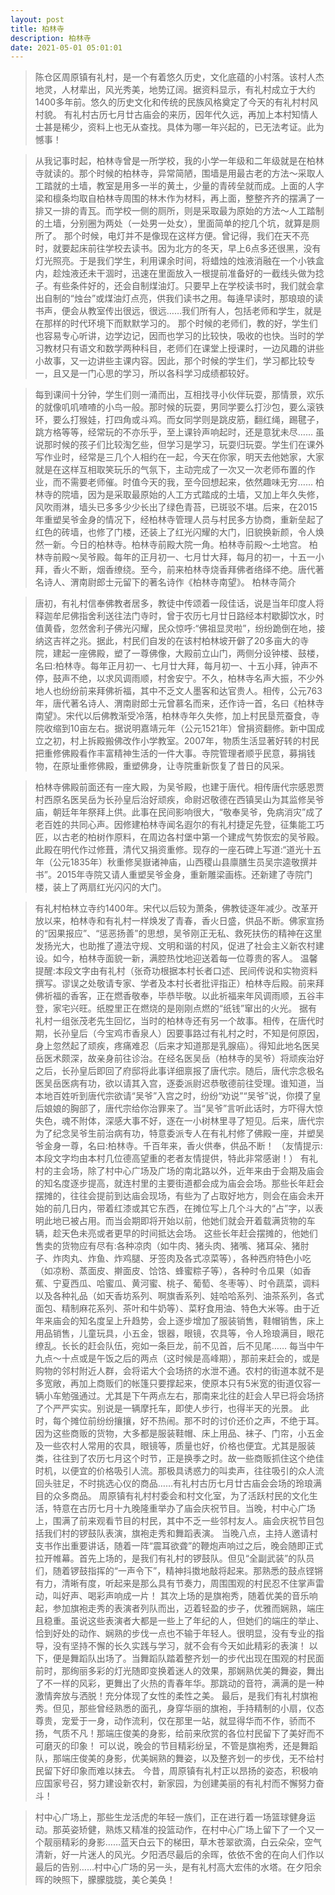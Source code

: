 ```yaml
---
layout: post
title: 柏林寺
description: 柏林寺
date: 2021-05-01 05:01:01
---           
```


> 陈仓区周原镇有礼村，是一个有着悠久历史，文化底蕴的小村落。该村人杰地灵，人材辈出，风光秀美，地势辽阔。据资料显示，有礼村成立于大约1400多年前。悠久的历史文化和传统的民族风格奠定了今天的有礼村村风村貌。          有礼村古历七月廿古庙会的来历，因年代久远，再加上本村知情人士甚是稀少，资料上也无从查找。具体为哪一年兴起的，已无法考证。此为憾事！           

> 从我记事时起，柏林寺曾是一所学校，我的小学一年级和二年级就是在柏林寺就读的。那个时候的柏林寺，异常简陋，围墙是用最古老的方法～采取人工踏就的土墙，教室是用多一半的黄土，少量的青砖垒就而成。上面的人字梁和檩条均取自柏林寺周围的林木作为材料，再上面，整整齐齐的摆满了一排又一排的青瓦。而学校一侧的厕所，则是采取最为原始的方法～人工踏制的土墙，分别圈为两处（一处男一处女），里面简单的挖几个坑，就算是厕所了。           那个时候，电灯并不是像现在这样方便。曾记得，我们在天不亮时，就要起床前往学校去读书。因为北方的冬天，早上6点多还很黑，没有灯光照亮。于是我们学生，利用课余时间，将蜡烛的烛液消融在一个小铁盒内，趁烛液还未干涸时，迅速在里面放入一根提前准备好的一截线头做为捻子。有些条件好的，还会自制煤油灯。只要早上在学校读书时，我们就会拿出自制的“烛台”或煤油灯点亮，供我们读书之用。每逄早读时，那琅琅的读书声，便会从教室传出很远，很远……我们所有人，包括老师和学生，就是在那样的时代环境下而默默学习的。           那个时候的老师们，教的好，学生们也容易专心听讲，边学边记，因而也学习的比较快，吸收的也快。当时的学习教材只有语文和数学两种科目，老师们在课堂上授课时，一边风趣的讲些小故事，又一边讲些主课内容。因此，那个时候的学生们，学习都比较专一，且又是一门心思的学习，所以各科学习成绩都较好。           

> 每到课间十分钟，学生们则一涌而出，互相找寻小伙伴玩耍，那情景，欢乐的就像叽叽喳喳的小鸟一般。那时候的玩耍，男同学要么打沙包，要么滚铁环，要么打猴娃，打四角或斗鸡。而女同学则是跳皮筋，翻红绳，踢毽子，跳方格等等，经常玩的不亦乐乎，至上课铃声响起时，还是意犹未尽……           虽说那时候的孩子们比较淘乞些，但学习是学习，玩耍归玩耍。学生们在课外写作业时，经常是三几个人相约在一起，今天在你家，明天去他她家，大家就是在这样互相取笑玩乐的气氛下，主动完成了一次又一次老师布置的作业，而不需要老师催。时值今天的我，至今回想起来，依然趣味无穷……          柏林寺的院墙，因为是采取最原始的人工方式踏成的土墙，又加上年久失修，风吹雨淋，墙头已多多少少长出了绿色青苔，已斑驳不堪。后来，在2015年重塑吴爷金身的情况下，经柏林寺管理人员与村民多方协商，重新垒起了红色的砖墙，也修了门楼，还装上了红光闪耀的大门，旧貌换新颜，令人焕然一新。今日的柏林寺。柏林寺前殿大院一角。柏林寺前殿～土地宫。         柏林寺前殿～吴爷殿。每年的正月初一、七月廿大拜，每月的初一，十五一小拜，香火不断，烟香缭绕。至今，前来柏林寺烧香拜佛者络绎不绝。唐代著名诗人、渭南尉郎士元留下的著名诗作《柏林寺南望》。                                     柏林寺简介


> 唐初，有礼村信奉佛教者居多，教徒中传颂着一段佳话，说是当年印度人将释迦牟尼佛指舍利送往法门寺时，曾于农历七月廿日路经本村歇脚饮水，时值黄昏，忽然舍利子佛光闪耀，民众惊呼:“佛祖显灵啦”，纷纷跪倒在地，接纳这吉祥之兆。据此，村民们自发的在该村柏林坡开僻了20多亩大的寺院，建起一座佛殿，塑了一尊佛像，大殿前立山门，两侧分设钟楼、鼓楼，名曰:柏林寺。每年正月初一、七月廿大拜，每月初一、十五小拜，钟声不停，鼓声不绝，以求风调雨顺，村舍安宁。不久，柏林寺名声大振，不少外地人也纷纷前来拜佛祈福，其中不乏文人墨客和达官贵人。相传，公元763年，唐代著名诗人、渭南尉郎士元曾慕名而来，还作诗一首，名曰《柏林寺南望》。宋代以后佛教渐受冷落，柏林寺年久失修，加上村民垦荒蚕食，寺院收缩到10亩左右。据说明嘉靖元年（公元1521年）曾捐资翻修。新中国成立之初，村上拆殿搬佛改作小学教室。2007年，物质生活显著好转的村民把重修佛殿看作丰富精神生活的一件大事。寺院管理者顺乎民意，募捐钱物，在原址重修佛殿，重塑佛身，让寺院重新恢复了昔日的风采。
          
> 柏林寺佛殿前面还有一座大殿，为吴爷殿，也建于唐代。相传唐代宗感恩贾村西原名医吴岳为长孙皇后治好顽疾，命尉迟敬德在西镇吴山为其监修吴爷庙，朝廷年年祭拜上供。此事在民间影响很大，“敬奉吴爷，免病消灾”成了老百姓的共同心声。因修建柏林寺闻名遐尔的有礼村捷足先登，征集能工巧匠，以古老的柏树作原料，在周边各村堡中第一个建成气势恢宏的吴爷殿。此殿在明代作过修葺，清代又捐资重修。现存的一座石碑上写道:“道光十五年（公元1835年）秋重修吴嶽诸神庙，山西稷山县廪膳生员吴宗逵敬撰并书”。2015年寺院又请人重塑吴爷金身，重新雕梁画栋。还新建了寺院门楼，装上了两扇红光闪闪的大门。
          
> 有礼村柏林立寺约1400年。宋代以后较为萧条，佛教徒逐年减少。改革开放以来，柏林寺和有礼村一样焕发了青春，香火日盛，供品不断。佛家宣扬的“因果报应”、“惩恶扬善”的思想，吴爷刚正无私、救死扶伤的精神在这里发扬光大，也助推了遵法守规、文明和谐的村风，促进了社会主义新农村建设。如今，柏林寺面貌一新，满腔热忱地迎送着每一位尊贵的客人。           温馨提醒:本段文字由有礼村（张奇功根据本村长者口述、民间传说和实物资料撰写。谬误之处敬请专家、学者及本村长者批评指正）柏林寺后殿。前来拜佛祈福的香客，正在燃香敬奉，毕恭毕敬。以此祈福来年风调雨顺，五谷丰登，家宅兴旺。纸膛里正在燃烧的是刚刚点燃的“纸钱”窜出的火光。          据有礼村一组张茂老先生回忆，当时的柏林寺还有另一个故事。相传，在唐代时期，长孙皇后（今宝鸡市香泉人）因要事路过有礼村之时，不知是何原因，身上忽然起了顽疾，疼痛难忍（后来才知道那是乳腺癌）。得知此地名医吴岳医术颇深，故亲身前往诊治。在经名医吴岳（柏林寺的吴爷）将顽疾治好之后，长孙皇后即回了府邸将此事详细禀报了唐代宗。随后，唐代宗念极名医吴岳医病有功，欲以请其入宫，逐委派尉迟恭敬德前往受理。谁知道，当本地百姓听到唐代宗欲请“吴爷”入宫之时，纷纷“劝说”“吴爷”说，你摸了皇后娘娘的胸部了，唐代宗给你治罪来了。当“吴爷”言听此话时，方吓得大惊失色，魂不附体，深感大事不好，逐在一小树林里寻了短见。后来，唐代宗为了纪念吴爷生前治病有功，特意委派专人在有礼村修了佛殿一座，并塑吴爷金身一尊，名曰:柏林寺。千百年来，香火供奉，供品不断！        （友情提示:本段文字均由本村几位德高望重的老者友情提供，特此非常感谢！）           有礼村的主会场，除了村中心广场及广场的南北路以外，近年来由于会期及庙会的知名度逐步提高，就连村里的主要街道都会成为庙会会场。那些长年赶会摆摊的，往往会提前到达庙会现场，有些为了占取好地方，则会在庙会未开始的前几日内，带着红漆或其它东西，在摊位写上几个斗大的“占”字，以表明此地已被占用。而当会期即将开始以前，他她们就会开着载满货物的车辆，趁天色未亮或者更早的时间抵达会场。           这些长年赶会摆摊的，他她们售卖的货物应有尽有:各种凉肉（如牛肉、猪头肉、猪嘴、猪耳朵、猪肘子、炸肉丸、炸鱼、炸鸡腿、牙签肉及各式凉菜等），各种西府特色小吃（如凉粉、蒸面皮、擀面皮、饸饹、蜂蜜粽子等），各种时令瓜果（如香蕉、宁夏西瓜、哈蜜瓜、黄河蜜、桃子、葡萄、冬枣等）、时令蔬菜，调料以及各种礼品（如天香坊系列、啊旗香系列、娃哈哈系列、油茶系列，各式面包、精制麻花系列、茶叶和牛奶等）、菜籽食用油、特色大米等。由于近年来庙会的知名度呈上升趋势，会上逐步增加了服装销售，鞋帽销售，床上用品销售，儿童玩具，小五金，银器，眼镜，农具等，令人玲琅满目，眼花缭乱。长长的赶会队伍，宛如一条巨龙，前不见首，后不见尾……           每当中午九点～十点或是午饭之后的两点（这时候是高峰期），那前来赶会的，或是购物的邻村附近人群，会将诺大个会场挤的水泄不通。农村的街道本就不是多宽敞，再加上商贩们的帐篷只要撑起来，使原本只有5米宽的街道仅容一辆小车勉强通过。尤其是下午两点左右，那南来北往的赶会人早已将会场挤了个严严实实。别说是一辆摩托车，即使人步行，也得半天的光景。           此时，每个摊位前纷纷攘攘，好不热闹。那不时的讨价还价之声，不绝于耳。因为这些商贩的货物，大多都是服装鞋帽、床上用品、袜子、门帘，小五金及一些农村人常用的农具，眼镜等，质量也好，价格也便宜。尤其是服装类，往往到了农历七月这个时节，正是换季之时。故一些商贩抓住这个绝佳时机，以便宜的价格吸引人流。那极具诱惑力的叫卖声，往往吸引的众人流回头驻足，不时挑选心仪的商品……有礼村古历七月廿古庙会会场的玲琅满目的众多商品。          周原镇有礼村村委会和村文化室，为了活跃村民的文化生活，特意在古历七月十九晚隆重举办了庙会庆祝节目。当晚，村中心广场上，围满了前来观看节目的村民，其中不乏一些邻村友人。庙会庆祝节目包括我们村的锣鼓队表演，旗袍走秀和舞蹈表演。          当晚八点，主持人邀请村支书作出重要讲话，随着一阵“震耳欲聋”的鞭炮声响过之后，晚会随即正式拉开帷幕。首先上场的，是我们有礼村的锣鼓队。但见“全副武装”的队员们，随着锣鼓指挥的“一声令下”，精神抖擞地敲将起来。那熟悉的鼓点铿锵有力，清晰有度，听起来是那么具有节奏力，周围围观的村民忍不住掌声雷动，叫好声、喝彩声响成一片！           其次上场的是旗袍秀，随着优美的音乐响起，参加旗袍走秀的表演者列队而出，迈着轻盈的步子，优雅而娴熟，端庄且稳重。虽说这些表演者大都是一些上了年纪的人，但她们的端庄的举止、恰到好处的动作、娴熟的步伐一点也不输于年轻人。很明显，没有专业的指导，没有坚持不懈的长久实践与学习，就不会有今天如此精彩的表演！           以下，便是舞蹈队出场了。当舞蹈队踏着整齐划一的步代出现在围观的村民面前时，那绚丽多彩的灯光随即变换着迷人的效果，那娴熟优美的舞姿，舞出了不一样的风彩，更舞出了火热的青春年华。那跳动的音符，满满的是一种激情奔放与洒脱！充分体现了女性的柔性之美。           最后，是我们有礼村旗袍秀。但见，那些曾经熟悉的面孔，身穿华丽的旗袍，手持精制的小扇，仪态尊贵，宠爱于一身，动作流利，仅在那里一站，就显得华而不作，骄而不扬，气质不凡！那端庄俊美的身影，给前来欣赏的各位村民留下了美好而不可磨灭的印象！           可以说，晚会的节目精彩纷呈，不管是旗袍秀，还是舞蹈队，那端庄俊美的身影，优美娴熟的舞姿，以及整齐划一的步伐，无不给村民留下好印象而难以抹去。           今昔，周原镇有礼村正以昂扬的姿态，积极响应国家号召，努力建设新农村，新家园，为创建美丽的有礼村而不懈努力奋斗！

> 村中心广场上，那些生龙活虎的年轻一族们，正在进行着一场篮球健身运动。那英姿矫健，熟炼又精准的投篮动作，在村中心广场上留下了一个又一个靓丽精彩的身影……蓝天白云下的梯田，草木苍翠欲滴，白云朵朵，空气清新，好一片迷人的风光。夕阳洒尽最后的余晖，依依不舍的在向人们作以最后的告别……村中心广场的另一头，是有礼村高大宏伟的水塔。在夕阳余晖的映照下，朦朦胧胧，美仑美奂！
